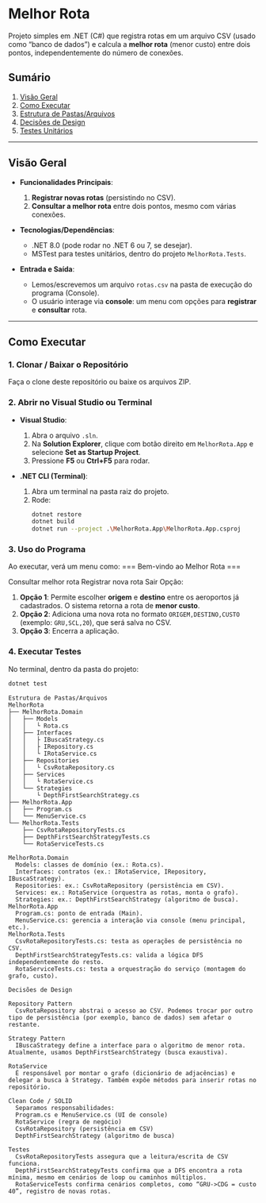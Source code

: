 # Melhor Rota

Projeto simples em .NET (C#) que registra rotas em um arquivo CSV (usado como “banco de dados”) e calcula a **melhor rota** (menor custo) entre dois pontos, independentemente do número de conexões.

## Sumário

1. [Visão Geral](#visão-geral)  
2. [Como Executar](#como-executar)  
3. [Estrutura de Pastas/Arquivos](#estrutura-de-pastasarquivos)  
4. [Decisões de Design](#decisões-de-design)  
5. [Testes Unitários](#testes-unitários)

---

## Visão Geral

- **Funcionalidades Principais**:
  1. **Registrar novas rotas** (persistindo no CSV).  
  2. **Consultar a melhor rota** entre dois pontos, mesmo com várias conexões.  

- **Tecnologias/Dependências**:
  - .NET 8.0 (pode rodar no .NET 6 ou 7, se desejar).
  - MSTest para testes unitários, dentro do projeto `MelhorRota.Tests`.

- **Entrada e Saída**:
  - Lemos/escrevemos um arquivo `rotas.csv` na pasta de execução do programa (Console).
  - O usuário interage via **console**: um menu com opções para **registrar** e **consultar** rota.

---

## Como Executar

### 1. Clonar / Baixar o Repositório
Faça o clone deste repositório ou baixe os arquivos ZIP.

### 2. Abrir no Visual Studio ou Terminal

- **Visual Studio**:
  1. Abra o arquivo `.sln`.
  2. Na **Solution Explorer**, clique com botão direito em `MelhorRota.App` e selecione **Set as Startup Project**.
  3. Pressione **F5** ou **Ctrl+F5** para rodar.
  
- **.NET CLI (Terminal)**:
  1. Abra um terminal na pasta raiz do projeto.
  2. Rode:
     ```bash
     dotnet restore
     dotnet build
     dotnet run --project .\MelhorRota.App\MelhorRota.App.csproj
     ```

### 3. Uso do Programa

Ao executar, verá um menu como:
=== Bem-vindo ao Melhor Rota ===

Consultar melhor rota
Registrar nova rota
Sair Opção:


1. **Opção 1**: Permite escolher **origem** e **destino** entre os aeroportos já cadastrados. O sistema retorna a rota de **menor custo**.  
2. **Opção 2**: Adiciona uma nova rota no formato `ORIGEM,DESTINO,CUSTO` (exemplo: `GRU,SCL,20`), que será salva no CSV.  
3. **Opção 3**: Encerra a aplicação.

### 4. Executar Testes

No terminal, dentro da pasta do projeto:
```bash
dotnet test
 ```

```
Estrutura de Pastas/Arquivos
MelhorRota
├── MelhorRota.Domain
│   ├── Models
│   │   └ Rota.cs
│   ├── Interfaces
│   │   ├ IBuscaStrategy.cs
│   │   ├ IRepository.cs
│   │   └ IRotaService.cs
│   ├── Repositories
│   │   └ CsvRotaRepository.cs
│   ├── Services
│   │   └ RotaService.cs
│   └── Strategies
│       └ DepthFirstSearchStrategy.cs
├── MelhorRota.App
│   ├── Program.cs
│   └── MenuService.cs
└── MelhorRota.Tests
    ├── CsvRotaRepositoryTests.cs
    ├── DepthFirstSearchStrategyTests.cs
    └── RotaServiceTests.cs
```

```
MelhorRota.Domain
  Models: classes de domínio (ex.: Rota.cs).
  Interfaces: contratos (ex.: IRotaService, IRepository, IBuscaStrategy).
  Repositories: ex.: CsvRotaRepository (persistência em CSV).
  Services: ex.: RotaService (orquestra as rotas, monta o grafo).
  Strategies: ex.: DepthFirstSearchStrategy (algoritmo de busca).
MelhorRota.App
  Program.cs: ponto de entrada (Main).
  MenuService.cs: gerencia a interação via console (menu principal, etc.).
MelhorRota.Tests
  CsvRotaRepositoryTests.cs: testa as operações de persistência no CSV.
  DepthFirstSearchStrategyTests.cs: valida a lógica DFS independentemente do resto.
  RotaServiceTests.cs: testa a orquestração do serviço (montagem do grafo, custo).
```
```
Decisões de Design

Repository Pattern
  CsvRotaRepository abstrai o acesso ao CSV. Podemos trocar por outro tipo de persistência (por exemplo, banco de dados) sem afetar o restante.

Strategy Pattern
  IBuscaStrategy define a interface para o algoritmo de menor rota. Atualmente, usamos DepthFirstSearchStrategy (busca exaustiva).

RotaService
  É responsável por montar o grafo (dicionário de adjacências) e delegar a busca à Strategy. Também expõe métodos para inserir rotas no repositório.

Clean Code / SOLID
  Separamos responsabilidades:
  Program.cs e MenuService.cs (UI de console)
  RotaService (regra de negócio)
  CsvRotaRepository (persistência em CSV)
  DepthFirstSearchStrategy (algoritmo de busca)
```
```
Testes
  CsvRotaRepositoryTests assegura que a leitura/escrita de CSV funciona.
  DepthFirstSearchStrategyTests confirma que a DFS encontra a rota mínima, mesmo em cenários de loop ou caminhos múltiplos.
  RotaServiceTests confirma cenários completos, como “GRU->CDG = custo 40”, registro de novas rotas.
```


